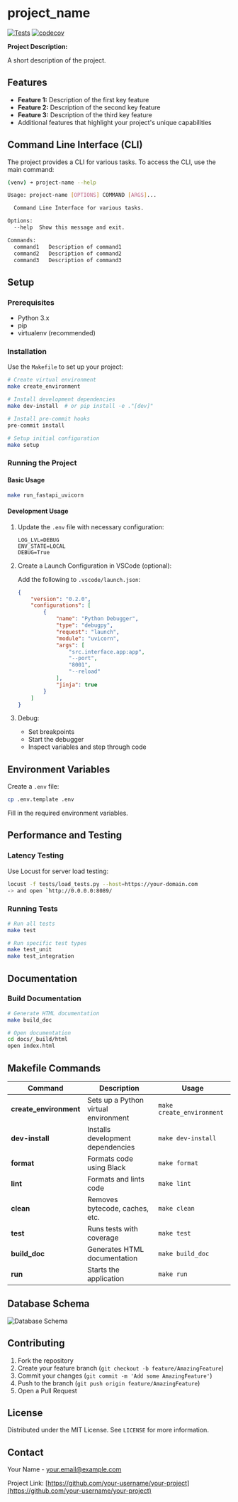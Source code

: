 project_name
==============================

[![Tests](https://github.com/your-username/your-project/actions/workflows/python-test.yml/badge.svg)](https://github.com/your-username/your-project/actions/workflows/python-test.yml) [![codecov](https://codecov.io/gh/your-username/your-project/graph/badge.svg)](https://codecov.io/gh/your-username/your-project)

**Project Description:**

A short description of the project.

## Features

- **Feature 1:** Description of the first key feature
- **Feature 2:** Description of the second key feature
- **Feature 3:** Description of the third key feature
- Additional features that highlight your project's unique capabilities

## Command Line Interface (CLI)

The project provides a CLI for various tasks. To access the CLI, use the main command:

```bash
(venv) ➜ project-name --help

Usage: project-name [OPTIONS] COMMAND [ARGS]...

  Command Line Interface for various tasks.

Options:
  --help  Show this message and exit.

Commands:
  command1   Description of command1
  command2   Description of command2
  command3   Description of command3
```

## Setup

### Prerequisites
- Python 3.x
- pip
- virtualenv (recommended)

### Installation

Use the `Makefile` to set up your project:

```bash
# Create virtual environment
make create_environment

# Install development dependencies
make dev-install  # or pip install -e ."[dev]"

# Install pre-commit hooks
pre-commit install

# Setup initial configuration
make setup
```

### Running the Project

#### Basic Usage

```bash
make run_fastapi_uvicorn
```

#### Development Usage

1. Update the `.env` file with necessary configuration:

   ```env
   LOG_LVL=DEBUG
   ENV_STATE=LOCAL
   DEBUG=True
   ```

2. Create a Launch Configuration in VSCode (optional):

   Add the following to `.vscode/launch.json`:

   ```json
   {
       "version": "0.2.0",
       "configurations": [
           {
               "name": "Python Debugger",
               "type": "debugpy",
               "request": "launch",
               "module": "uvicorn",
               "args": [
                   "src.interface.app:app",
                   "--port",
                   "8001",
                   "--reload"
               ],
               "jinja": true
           }
       ]
   }
   ```

3. Debug:
   - Set breakpoints
   - Start the debugger
   - Inspect variables and step through code

## Environment Variables

Create a `.env` file:

```bash
cp .env.template .env
```

Fill in the required environment variables.

## Performance and Testing

### Latency Testing

Use Locust for server load testing:

```bash
locust -f tests/load_tests.py --host=https://your-domain.com
-> and open `http://0.0.0.0:8089/
```

### Running Tests

```bash
# Run all tests
make test

# Run specific test types
make test_unit
make test_integration
```

## Documentation

### Build Documentation

```bash
# Generate HTML documentation
make build_doc

# Open documentation
cd docs/_build/html
open index.html
```

## Makefile Commands

| **Command**                | **Description**                        | **Usage**                     |
|----------------------------|----------------------------------------|-------------------------------|
| **create_environment**     | Sets up a Python virtual environment   | `make create_environment`     |
| **dev-install**            | Installs development dependencies      | `make dev-install`            |
| **format**                 | Formats code using Black               | `make format`                 |
| **lint**                   | Formats and lints code                 | `make lint`                   |
| **clean**                  | Removes bytecode, caches, etc.         | `make clean`                  |
| **test**                   | Runs tests with coverage               | `make test`                   |
| **build_doc**              | Generates HTML documentation           | `make build_doc`              |
| **run**                    | Starts the application                 | `make run`                    |

## Database Schema
![Database Schema](reports/database_schema.png)

## Contributing

1. Fork the repository
2. Create your feature branch (`git checkout -b feature/AmazingFeature`)
3. Commit your changes (`git commit -m 'Add some AmazingFeature'`)
4. Push to the branch (`git push origin feature/AmazingFeature`)
5. Open a Pull Request

## License

Distributed under the MIT License. See `LICENSE` for more information.

## Contact

Your Name - your.email@example.com

Project Link: [https://github.com/your-username/your-project](https://github.com/your-username/your-project)
